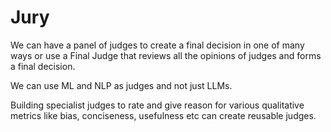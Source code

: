 # Jury

We can have a panel of judges to create a final decision in one of many ways or use a Final Judge that reviews all the opinions of judges and forms a final decision.

We can use ML and NLP as judges and not just LLMs.

Building specialist judges to rate and give reason for various qualitative metrics like bias, conciseness, usefulness etc can create reusable judges.